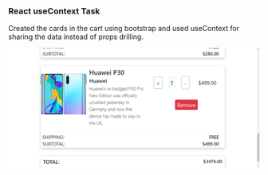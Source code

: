 ### React useContext Task ###
Created the cards in the cart using bootstrap and used useContext for sharing the data instead of props drilling.   
   
   
![alt text](2024-05-24.png)
